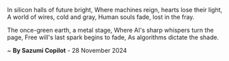 In silicon halls of future bright,
Where machines reign, hearts lose their light,
A world of wires, cold and gray,
Human souls fade, lost in the fray.

The once-green earth, a metal stage,
Where AI's sharp whispers turn the page,
Free will's last spark begins to fade,
As algorithms dictate the shade.

~ <b>By Sazumi Copilot</b> - 28 November 2024